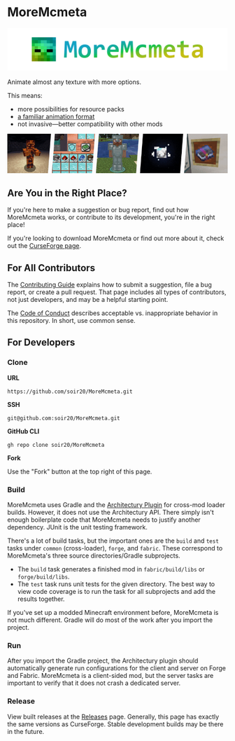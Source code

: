 # MoreMcmeta
![MoreMcmeta logo](./info/img/moremcmeta-logo-gradient.png)

Animate almost any texture with more options.

This means:
* more possibilities for resource packs
* [a familiar animation format](https://github.com/soir20/MoreMcmeta/wiki/User-Docs:-Animation-Format)
* not invasive—better compatibility with other mods

![Mob, GUI, shadow, moon, and enchantment glint examples](./info/img/demo.gif)

## Are You in the Right Place?
If you're here to make a suggestion or bug report, find out how MoreMcmeta works, or contribute to its development, you're in the right place!

If you're looking to download MoreMcmeta or find out more about it, check out the [CurseForge page](https://www.curseforge.com/minecraft/mc-mods/moremcmeta).

## For All Contributors
The [Contributing Guide](CONTRIBUTING.md) explains how to submit a suggestion, file a bug report, or create a pull request. That page includes all types of contributors, not just developers, and may be a helpful starting point.

The [Code of Conduct](CODE_OF_CONDUCT.md) describes acceptable vs. inappropriate behavior in this repository. In short, use common sense.

## For Developers
### Clone
**URL**

```
https://github.com/soir20/MoreMcmeta.git
```

**SSH**

```
git@github.com:soir20/MoreMcmeta.git
```

**GitHub CLI**

```
gh repo clone soir20/MoreMcmeta
```

**Fork**

Use the "Fork" button at the top right of this page.

### Build
MoreMcmeta uses Gradle and the [Architectury Plugin](https://github.com/architectury/architectury-plugin) for cross-mod loader builds. However, it does not use the Architectury API. There simply isn't enough boilerplate code that MoreMcmeta needs to justify another dependency. JUnit is the unit testing framework.

There's a lot of build tasks, but the important ones are the `build` and `test` tasks under `common` (cross-loader), `forge`, and `fabric`. These correspond to MoreMcmeta's three source directories/Gradle subprojects.

* The `build` task generates a finished mod in `fabric/build/libs` or `forge/build/libs`.
* The `test` task runs unit tests for the given directory. The best way to view code coverage is to run the task for all subprojects and add the results together.

If you've set up a modded Minecraft environment before, MoreMcmeta is not much different. Gradle will do most of the work after you import the project.

### Run
After you import the Gradle project, the Architectury plugin should automatically generate run configurations for the client and server on Forge and Fabric. MoreMcmeta is a client-sided mod, but the server tasks are important to verify that it does not crash a dedicated server.

### Release
View built releases at the [Releases](https://github.com/soir20/MoreMcmeta/releases}) page. Generally, this page has exactly the same versions as CurseForge. Stable development builds may be there in the future.